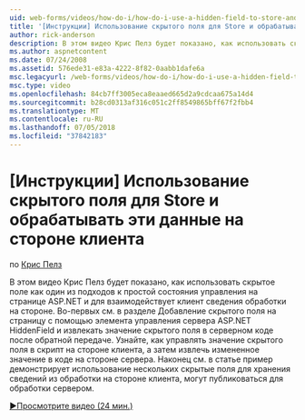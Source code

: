 ```yaml
---
uid: web-forms/videos/how-do-i/how-do-i-use-a-hidden-field-to-store-and-manipulate-client-side-information
title: '[Инструкции] Использование скрытого поля для Store и обрабатывать эти данные на стороне клиента | Документация Майкрософт'
author: rick-anderson
description: В этом видео Крис Пелз будет показано, как использовать скрытое поле как один из подходов к простой состояния управления на странице ASP.NET и взаимодействие на стороне клиента...
ms.author: aspnetcontent
ms.date: 07/24/2008
ms.assetid: 576ede31-e83a-4222-8f82-0aabb1dafe6a
msc.legacyurl: /web-forms/videos/how-do-i/how-do-i-use-a-hidden-field-to-store-and-manipulate-client-side-information
msc.type: video
ms.openlocfilehash: 84cb7ff3005eca8eaaed665d2a9cdcaa675a14d4
ms.sourcegitcommit: b28cd0313af316c051c2ff8549865bff67f2fbb4
ms.translationtype: MT
ms.contentlocale: ru-RU
ms.lasthandoff: 07/05/2018
ms.locfileid: "37842183"
---
```

<a name="how-do-i-use-a-hidden-field-to-store-and-manipulate-client-side-information"></a>[Инструкции] Использование скрытого поля для Store и обрабатывать эти данные на стороне клиента
====================
по [Крис Пелз](https://twitter.com/chrispels)

В этом видео Крис Пелз будет показано, как использовать скрытое поле как один из подходов к простой состояния управления на странице ASP.NET и для взаимодействует клиент сведения обработки на стороне. Во-первых см. в разделе Добавление скрытого поля на страницу с помощью элемента управления сервера ASP.NET HiddenField и извлекать значение скрытого поля в серверном коде после обратной передаче. Узнайте, как управлять значение скрытого поля в скрипт на стороне клиента, а затем извлечь измененное значение в коде на стороне сервера. Наконец см. в статье пример демонстрирует использование нескольких скрытые поля для хранения сведений из обработки на стороне клиента, могут публиковаться для обработки сервером.

[&#9654;Просмотрите видео (24 мин.)](https://channel9.msdn.com/Blogs/ASP-NET-Site-Videos/how-do-i-use-a-hidden-field-to-store-and-manipulate-client-side-information)

